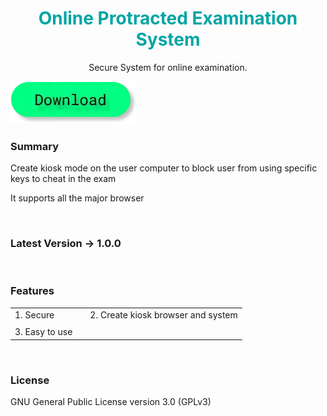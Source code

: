 <h1 style="color: #01a5a4;" align = "center">Online Protracted Examination System</h1>
<p align = "center">Secure System for online examination.</p>

<a href="javascript:download('ope')"><img src="/public/images/btn.d.webp" alt=""></a>

### Summary
Create kiosk mode on the user computer to block user from using specific keys to cheat in the exam

It supports all the major browser

<br>

### Latest Version -> 1.0.0

<br>

### Features

|   |   |   |
|---|---|---|
| 1. Secure  |   | 2. Create kiosk browser and system  |
|   |   |   |   |   |
| 3. Easy to use  |

<br>

### License
GNU General Public License version 3.0 (GPLv3)